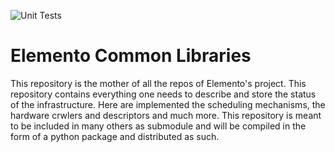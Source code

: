 ![Unit Tests](https://github.com/Elemento-Modular-Cloud/elemento-common-libs/workflows/Unit%20Tests/badge.svg)

# Elemento Common Libraries
This repository is the mother of all the repos of Elemento's project.
This repository contains everything one needs to describe and store the status of the infrastructure.
Here are implemented the scheduling mechanisms, the hardware crwlers and descriptors and much more.
This repository is meant to be included in many others as submodule and will be compiled in the form of a python package and distributed as such.

